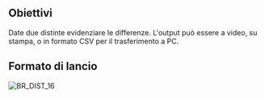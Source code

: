 ## Obiettivi
Date due distinte evidenziare le differenze. L'output può essere a video, su stampa, o in formato CSV per il trasferimento a PC.
## Formato di lancio
![BR_DIST_16](http://localhost:3000/immagini/MBDOC_OGG-P_BRDI15/BR_DIST_16.png)
